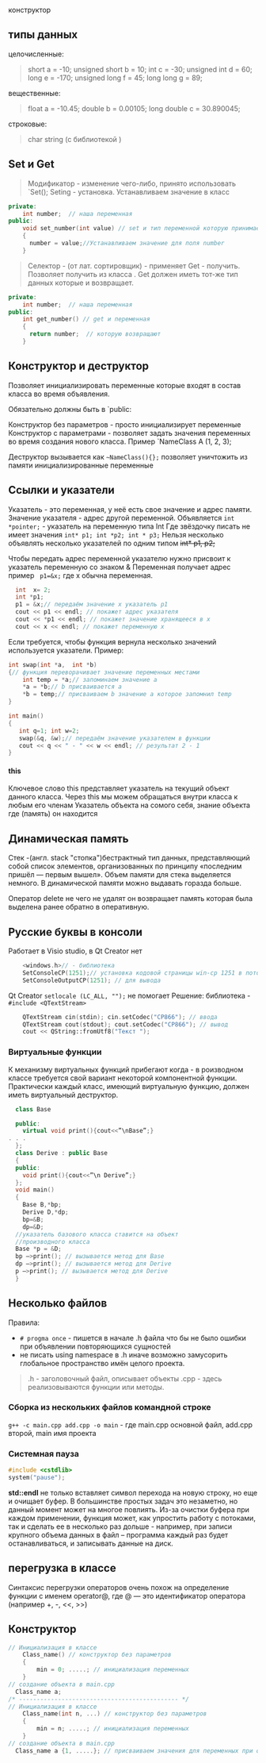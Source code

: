 конструктор
## типы данных

целочисленные:

>short a = -10;
>unsigned short b = 10;
>int c = -30;
>unsigned int d = 60;
>long e = -170;
>unsigned long f = 45;
>long long g = 89;

вещественные:

>float a = -10.45;
>double b = 0.00105;
>long double c = 30.890045;

строковые:

>char
>string (c библиотекой <string>)

## Set и Get
>Модификатор - изменение чего-либо, принято  использовать `Set();
Seting - установка. Устанавливаем значение в класс
~~~C++
private:
	int number;  // наша переменная
public:
	void set_number(int value) // set и тип переменной которую принимаем
	{
	  number = value;//Устанавливаем значение для поля number   
	}
~~~
>Селектор - (от лат. сортировщик) - применяет
Get - получить. Позволяет получить из класса .
Get  должен иметь тот-же тип данных которые и возвращает.
~~~ C++
private:
	int number;  // наша переменная
public:
	int get_number() // get и переменная
	{    
	  return number;  // которую возвращают
	}
~~~

## Конструктор и деструктор
Позволяет  инициализировать переменные которые входят в состав класса
во время объявления.

Обязательно должны быть в `public:

Конструктор без параметров -  просто инициализирует переменные
Конструктор с параметрами - позволяет задать значения переменных во время
создания нового класса. Пример `NameClass A (1, 2, 3);

Деструктор вызывается как `~NameClass(){};` позволяет уничтожить из памяти
инициализированные переменные

## Ссылки и указатели
Указатель - это переменная, у неё есть свое значение и адрес памяти.
Значение указателя - адрес другой переменной.
Объявляется `int *pointer;` - указатель на переменную типа Int
Где звёздочку писать не имеет значения `int* p1; int *p2; int * p3;`
Нельзя несколько объявлять несколько указателей по одним типом ~~int* p1, p2;~~

Чтобы передать адрес переменной указателю нужно присвоит к указатель переменную со знаком &
Переменная получает адрес пример ` p1=&x;` где х обычна переменная.
~~~ C++
  int  x= 2;
  int *p1;
  p1 = &x;// передаём значение х указатель p1
  cout << p1 << endl; // покажет адрес указателя
  cout << *p1 << endl; // покажет значение хранящееся в х
  cout << x << endl; // покажет переменную х
~~~  

Если требуется, чтобы функция вернула несколько значений используется указатели. Пример:
~~~ C++
int swap(int *a,  int *b)
{// функция переворачивает значение переменных местами
    int temp = *a;// запоминаем значение a
    *a = *b;// b присваивается a
    *b = temp;// присваиваем b значение a которое запомнил temp
}

int main()
{
   int q=1; int w=2;
   swap(&q, &w);// передаём значение указателем в функции
   cout << q << " - " << w << endl; // результат 2 - 1
}
~~~
#### this
Ключевое слово this представляет указатель на текущий объект данного класса.
Через this мы можем обращаться внутри класса к любым его членам
Указатель объекта на сомого себя, знание объекта где (память) он находится


## Динамическая память
Стек -(англ. stack "стопка")бестрактный тип данных, представляющий собой список
элементов, организованных по принципу  «последним пришёл — первым вышел».
Объем памяти для стека выделяется немного.
В динамической памяти можно выдавать горазда больше.

Оператор delete не чего не удалят он возвращает память которая была выделена ранее
обратно в оперативную.

## Русские буквы в консоли
Работает в Visio studio, в Qt Creator нет
~~~ C++
    <windows.h>// - библиотека
    SetConsoleCP(1251);// установка кодовой страницы win-cp 1251 в поток ввода
    SetConsoleOutputCP(1251); // для вывода
~~~

Qt Creator `setlocale (LC_ALL, "");` не помогает
Решение: библиотека - `#include <QTextStream>`
~~~ C++
    QTextStream cin(stdin); cin.setCodec("CP866"); // ввода
    QTextStream cout(stdout); cout.setCodec("CP866"); // вывод
    cout << QString::fromUtf8("Текст ");
~~~

### Виртуальные функции    
К механизму виртуальных функций прибегают когда - в роизводном классе требуется
свой вариант некоторой компонентной функции.
Практически каждый класс, имеющий виртуальную функцию, должен иметь виртуальный
деструктор.
``` C++
  class Base

  public:
    virtual void print(){cout<<”\nBase”;}
. . .
  };
  class Derive : public Base
  {
  public:
    void print(){cout<<”\n Derive”;}
  };
  void main()
  {
    Base B,*bp;
    Derive D,*dp;
    bp=&B;
    dp=&D;
  //указатель базового класса ставится на объект
  //производного класса
  Base *p = &D;
  bp –>print(); // вызывается метод для Base
  dp –>print(); // вызывается метод для Derive
  p –>print(); // вызывается метод для Derive
  }
```

## Несколько файлов
Правила:  
* `# progma once` - пишется в начале .h файла что бы не было ошибки при объявлении повторяющихся сущностей
* не писать using namespace в .h иначе возможно замусорить глобальное пространство имён целого проекта.
> .h  - заголовочный файл, описывает объекты
  .срр - здесь реализовываются функции или методы.
>   
### Сборка из нескольких файлов  командной строке
`g++ -c main.cpp add.cpp -o main` - где main.cpp основной файл, add.cpp второй, main имя проекта   

### Системная пауза
``` C++
#include <cstdlib>
system("pause");
```

**std::endl** не только вставляет символ перехода на новую строку, но еще и очищает буфер.
В большинстве простых задач это незаметно, но данный момент может на многое повлиять.
Из-за очистки буфера при каждом  применении, функция может, как упростить  работу с потоками,
так и сделать ее в несколько раз дольше - например, при записи крупного объема данных в файл –
программа каждый раз будет останавливаться, и записывать данные на диск.


## перегрузка в классе   
Синтаксис перегрузки операторов очень похож на определение функции с именем operator@, где @ — это идентификатор оператора (например +, -, <<, >>)

## Конструктор   
~~~ C++
// Инициализация в классе
	Class_name() // конструктор без параметров
	{
		min = 0; .....; // инициализация переменных
	}
// создание объекта в main.cpp
  Class_name a;
/* --------------------------------------------- */
// Инициализация в классе
	Class_name(int n, ...) // конструктор без параметров
	{
		min = n; .....; // инициализация переменных
	}
// создание объекта в main.cpp
  Class_name a {1, .....}; // присваиваем значения для переменных при объявлении нового объекта   
~~~
